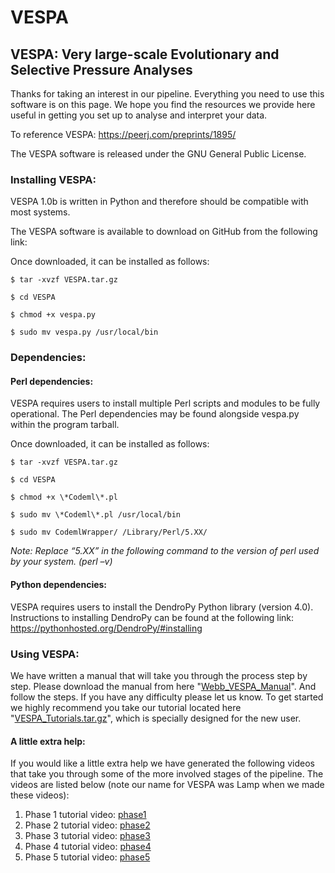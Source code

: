 # VESPA
## VESPA: Very large-scale Evolutionary and Selective Pressure Analyses

Thanks for taking an interest in our pipeline. Everything you need to use this software is on this page.
We hope you find the resources we provide here useful in getting you set up to analyse and interpret your data.

To reference VESPA: https://peerj.com/preprints/1895/

The VESPA software is released under the GNU General Public License.

### Installing VESPA:

VESPA 1.0b is written in Python and therefore should be compatible with most systems.

The VESPA software is available to download on GitHub from the following link:

Once downloaded, it can be installed as follows:

```
$ tar -xvzf VESPA.tar.gz

$ cd VESPA

$ chmod +x vespa.py

$ sudo mv vespa.py /usr/local/bin
```

### Dependencies:

#### Perl dependencies:

VESPA requires users to install multiple Perl scripts and modules to be fully operational.
The Perl dependencies may be found alongside vespa.py within the program tarball.

Once downloaded, it can be installed as follows:

```
$ tar -xvzf VESPA.tar.gz

$ cd VESPA

$ chmod +x \*Codeml\*.pl

$ sudo mv \*Codeml\*.pl /usr/local/bin

$ sudo mv CodemlWrapper/ /Library/Perl/5.XX/
```
*Note: Replace “5.XX” in the following command to the version of perl used by your system. (perl –v)*

#### Python dependencies:

VESPA requires users to install the DendroPy Python library (version 4.0).
Instructions to installing DendroPy can be found at the following link: https://pythonhosted.org/DendroPy/#installing

### Using VESPA:

We have written a manual that will take you through the process step by step.
Please download the manual from here "[Webb_VESPA_Manual][1]". And follow the steps.
If you have any difficulty please let us know. To get started we highly recommend
you take our tutorial located here "[VESPA_Tutorials.tar.gz][2]", which is specially
designed for the new user.

#### A little extra help:

If you would like a little extra help we have generated the following videos that take you through some of the more involved stages of the pipeline.
The videos are listed below (note our name for VESPA was Lamp when we made these videos):

1. Phase 1 tutorial video: [phase1][3]
2. Phase 2 tutorial video: [phase2][4]
3. Phase 3 tutorial video: [phase3][5]
4. Phase 4 tutorial video: [phase4][6]
5. Phase 5 tutorial video: [phase5][7]

[1]: http://mol-evol.org/wp-content/uploads/2015/09/Webb_VESPA_Manual.docx
[2]: http://mol-evol.org/wp-content/uploads/2015/12/VESPA_Tutorials.tar.gz
[3]: http://mol-evol.org/vespa/attachment/phase1
[4]: http://mol-evol.org/wp-content/uploads/2015/09/phase2.mp4
[5]: http://mol-evol.org/wp-content/uploads/2015/09/phase3.mp4
[6]: http://mol-evol.org/wp-content/uploads/2015/09/phase4.mov
[7]: http://mol-evol.org/wp-content/uploads/2015/09/phase5.mp4

